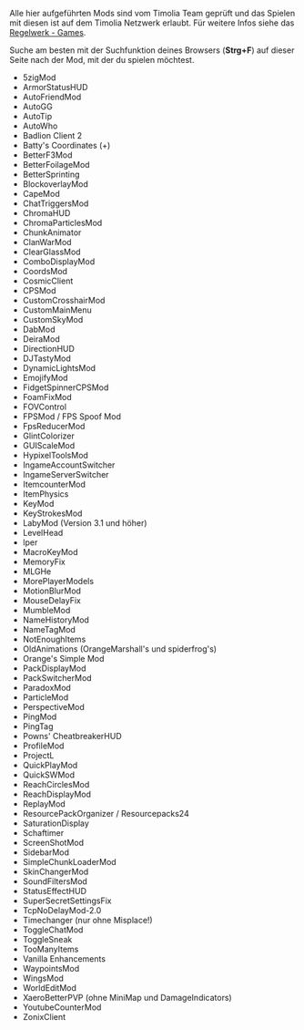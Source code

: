 Alle hier aufgeführten Mods sind vom Timolia Team geprüft und das Spielen mit diesen ist auf dem Timolia Netzwerk erlaubt. Für weitere Infos siehe das [Regelwerk - Games](/rules/games/#2-modifikationen-modshacks-resource-packs-und-minimaps).

Suche am besten mit der Suchfunktion deines Browsers (<b>Strg+F</b>) auf dieser Seite nach der Mod, mit der du spielen möchtest.

- 5zigMod
- ArmorStatusHUD
- AutoFriendMod
- AutoGG
- AutoTip
- AutoWho
- Badlion Client 2
- Batty's Coordinates (+)
- BetterF3Mod
- BetterFoilageMod
- BetterSprinting
- BlockoverlayMod
- CapeMod
- ChatTriggersMod
- ChromaHUD
- ChromaParticlesMod
- ChunkAnimator
- ClanWarMod
- ClearGlassMod
- ComboDisplayMod
- CoordsMod
- CosmicClient
- CPSMod
- CustomCrosshairMod
- CustomMainMenu
- CustomSkyMod
- DabMod
- DeiraMod
- DirectionHUD
- DJTastyMod
- DynamicLightsMod
- EmojifyMod
- FidgetSpinnerCPSMod
- FoamFixMod
- FOVControl
- FPSMod / FPS Spoof Mod
- FpsReducerMod
- GlintColorizer
- GUIScaleMod
- HypixelToolsMod
- IngameAccountSwitcher
- IngameServerSwitcher
- ItemcounterMod
- ItemPhysics
- KeyMod
- KeyStrokesMod
- LabyMod (Version 3.1 und höher)
- LevelHead
- lper
- MacroKeyMod
- MemoryFix
- MLGHe
- MorePlayerModels
- MotionBlurMod
- MouseDelayFix
- MumbleMod
- NameHistoryMod
- NameTagMod
- NotEnoughItems
- OldAnimations (OrangeMarshall's und spiderfrog's)
- Orange's Simple Mod
- PackDisplayMod
- PackSwitcherMod
- ParadoxMod
- ParticleMod
- PerspectiveMod
- PingMod
- PingTag
- Powns' CheatbreakerHUD
- ProfileMod
- ProjectL
- QuickPlayMod
- QuickSWMod
- ReachCirclesMod
- ReachDisplayMod
- ReplayMod
- ResourcePackOrganizer / Resourcepacks24
- SaturationDisplay
- Schaftimer
- ScreenShotMod
- SidebarMod
- SimpleChunkLoaderMod
- SkinChangerMod
- SoundFiltersMod
- StatusEffectHUD
- SuperSecretSettingsFix
- TcpNoDelayMod-2.0
- Timechanger (nur ohne Misplace!)
- ToggleChatMod
- ToggleSneak
- TooManyItems
- Vanilla Enhancements
- WaypointsMod
- WingsMod
- WorldEditMod
- XaeroBetterPVP (ohne MiniMap und DamageIndicators)
- YoutubeCounterMod
- ZonixClient